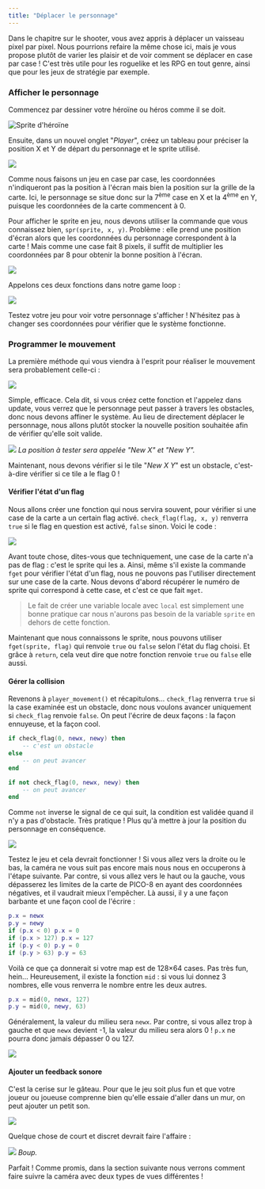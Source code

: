 ```yaml
---
title: "Déplacer le personnage"
---
```


Dans le chapitre sur le shooter, vous avez appris à déplacer un vaisseau pixel par pixel. Nous pourrions refaire la même chose ici, mais je vous propose plutôt de varier les plaisir et de voir comment se déplacer en case par case ! C'est très utile pour les roguelike et les RPG en tout genre, ainsi que pour les jeux de stratégie par exemple.

### Afficher le personnage

Commencez par dessiner votre héroïne ou héros comme il se doit.

![Sprite d'héroïne](./sprite-heroine.png)

Ensuite, dans un nouvel onglet "*Player*", créez un tableau pour préciser la position X et Y de départ du personnage et le sprite utilisé.

![](./create-player.png)

Comme nous faisons un jeu en case par case, les coordonnées n'indiqueront pas la position à l'écran mais bien la position sur la grille de la carte. Ici, le personnage se situe donc sur la 7<sup>ème</sup> case en X et la 4<sup>ème</sup> en Y, puisque les coordonnées de la carte commencent à 0.

Pour afficher le sprite en jeu, nous devons utiliser la commande que vous connaissez bien, `spr(sprite, x, y)`. Problème : elle prend une position d'écran alors que les coordonnées du personnage correspondent à la carte ! Mais comme une case fait 8 pixels, il suffit de multiplier les coordonnées par 8 pour obtenir la bonne position à l'écran.

![](./draw-player.png)

Appelons ces deux fonctions dans notre game loop :

![](./game-loop3.png)

Testez votre jeu pour voir votre personnage s'afficher ! N'hésitez pas à changer ses coordonnées pour vérifier que le système fonctionne.

### Programmer le mouvement

La première méthode qui vous viendra à l'esprit pour réaliser le mouvement sera probablement celle-ci :

![](./player-movement.png)

Simple, efficace. Cela dit, si vous créez cette fonction et l'appelez dans update, vous verrez que le personnage peut passer à travers les obstacles, donc nous devons affiner le système. Au lieu de directement déplacer le personnage, nous allons plutôt stocker la nouvelle position souhaitée afin de vérifier qu'elle soit valide.

![](./new-x-y.png)
*La position à tester sera appelée "New X" et "New Y".*

Maintenant, nous devons vérifier si le tile "*New X Y*" est un obstacle, c'est-à-dire vérifier si ce tile a le flag 0 !

#### Vérifier l'état d'un flag

Nous allons créer une fonction qui nous servira souvent, pour vérifier si une case de la carte a un certain flag activé. `check_flag(flag, x, y)` renverra `true` si le flag en question est activé, `false` sinon. Voici le code :

![](./check-flag.png)

Avant toute chose, dites-vous que techniquement, une case de la carte n'a pas de flag : c'est le sprite qui les a. Ainsi, même s'il existe la commande `fget` pour vérifier l'état d'un flag, nous ne pouvons pas l'utiliser directement sur une case de la carte. Nous devons d'abord récupérer le numéro de sprite qui correspond à cette case, et c'est ce que fait `mget`.

> Le fait de créer une variable locale avec `local` est simplement une bonne pratique car nous n'aurons pas besoin de la variable `sprite` en dehors de cette fonction.

Maintenant que nous connaissons le sprite, nous pouvons utiliser `fget(sprite, flag)` qui renvoie `true` ou `false` selon l'état du flag choisi. Et grâce à `return`, cela veut dire que notre fonction renvoie `true` ou `false` elle aussi.

#### Gérer la collision

Revenons à `player_movement()` et récapitulons... `check_flag` renverra `true` si la case examinée est un obstacle, donc nous voulons avancer uniquement si `check_flag` renvoie `false`. On peut l'écrire de deux façons : la façon ennuyeuse, et la façon cool.

```lua
if check_flag(0, newx, newy) then
    -- c'est un obstacle
else
    -- on peut avancer
end
```

```lua
if not check_flag(0, newx, newy) then
    -- on peut avancer
end
```

Comme `not` inverse le signal de ce qui suit, la condition est validée quand il n'y a pas d'obstacle. Très pratique ! Plus qu'à mettre à jour la position du personnage en conséquence.

![](./player-movement2.png)

Testez le jeu et cela devrait fonctionner ! Si vous allez vers la droite ou le bas, la caméra ne vous suit pas encore mais nous nous en occuperons à l'étape suivante. Par contre, si vous allez vers le haut ou la gauche, vous dépasserez les limites de la carte de PICO-8 en ayant des coordonnées négatives, et il vaudrait mieux l'empêcher. Là aussi, il y a une façon barbante et une façon cool de l'écrire :

```lua
p.x = newx
p.y = newy
if (p.x < 0) p.x = 0
if (p.x > 127) p.x = 127
if (p.y < 0) p.y = 0
if (p.y > 63) p.y = 63
```

Voilà ce que ça donnerait si votre map est de 128×64 cases. Pas très fun, hein... Heureusement, il existe la fonction `mid` : si vous lui donnez 3 nombres, elle vous renverra le nombre entre les deux autres.

```lua
p.x = mid(0, newx, 127)
p.y = mid(0, newy, 63)
```

Généralement, la valeur du milieu sera `newx`. Par contre, si vous allez trop à gauche et que `newx` devient -1, la valeur du milieu sera alors 0 ! `p.x` ne pourra donc jamais dépasser 0 ou 127.

![](./player-movement3.png)

#### Ajouter un feedback sonore

C'est la cerise sur le gâteau. Pour que le jeu soit plus fun et que votre joueur ou joueuse comprenne bien qu'elle essaie d'aller dans un mur, on peut ajouter un petit son.

![](./player-movement4.png)

Quelque chose de court et discret devrait faire l'affaire :

![](./sfx-bump.png)
*Boup.*

Parfait ! Comme promis, dans la section suivante nous verrons comment faire suivre la caméra avec deux types de vues différentes !
